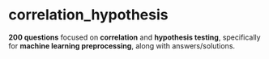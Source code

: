 # correlation_hypothesis
**200 questions** focused on **correlation** and **hypothesis testing**, specifically for **machine learning preprocessing**, along with answers/solutions.

